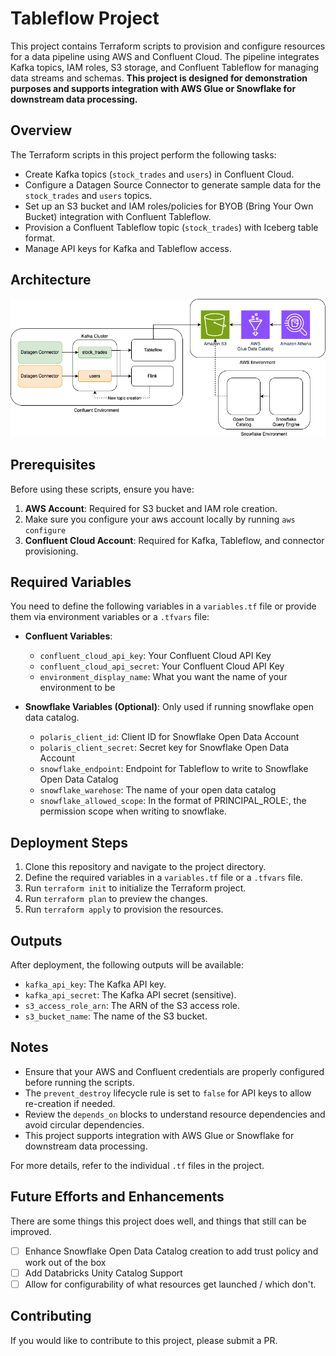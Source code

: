 # Tableflow Project

This project contains Terraform scripts to provision and configure resources for a data pipeline using AWS and Confluent Cloud. The pipeline integrates Kafka topics, IAM roles, S3 storage, and Confluent Tableflow for managing data streams and schemas. **This project is designed for demonstration purposes and supports integration with AWS Glue or Snowflake for downstream data processing.**

## Overview

The Terraform scripts in this project perform the following tasks:
- Create Kafka topics (`stock_trades` and `users`) in Confluent Cloud.
- Configure a Datagen Source Connector to generate sample data for the `stock_trades` and `users` topics.
- Set up an S3 bucket and IAM roles/policies for BYOB (Bring Your Own Bucket) integration with Confluent Tableflow.
- Provision a Confluent Tableflow topic (`stock_trades`) with Iceberg table format.
- Manage API keys for Kafka and Tableflow access.

## Architecture
![](tableflow-demo.drawio.png)

## Prerequisites

Before using these scripts, ensure you have:
1. **AWS Account**: Required for S3 bucket and IAM role creation.
2. Make sure you configure your aws account locally by running `aws configure`
3. **Confluent Cloud Account**: Required for Kafka, Tableflow, and connector provisioning.

## Required Variables

You need to define the following variables in a `variables.tf` file or provide them via environment variables or a `.tfvars` file:

- **Confluent Variables**:
  - `confluent_cloud_api_key`: Your Confluent Cloud API Key
  - `confluent_cloud_api_secret`: Your Confluent Cloud API Key
  - `environment_display_name`: What you want the name of your environment to be

- **Snowflake Variables (Optional)**:
Only used if running snowflake open data catalog.
  - `polaris_client_id`: Client ID for Snowflake Open Data Account
  - `polaris_client_secret`: Secret key for Snowflake Open Data Account
  - `snowflake_endpoint`: Endpoint for Tableflow to write to Snowflake Open Data Catalog
  - `snowflake_warehose`: The name of your open data catalog
  - `snowflake_allowed_scope`: In the format of PRINCIPAL_ROLE:<my-principal-role>, the permission scope when writing to snowflake.

## Deployment Steps

1. Clone this repository and navigate to the project directory.
2. Define the required variables in a `variables.tf` file or a `.tfvars` file.
3. Run `terraform init` to initialize the Terraform project.
4. Run `terraform plan` to preview the changes.
5. Run `terraform apply` to provision the resources.

## Outputs

After deployment, the following outputs will be available:
- `kafka_api_key`: The Kafka API key.
- `kafka_api_secret`: The Kafka API secret (sensitive).
- `s3_access_role_arn`: The ARN of the S3 access role.
- `s3_bucket_name`: The name of the S3 bucket.

## Notes

- Ensure that your AWS and Confluent credentials are properly configured before running the scripts.
- The `prevent_destroy` lifecycle rule is set to `false` for API keys to allow re-creation if needed.
- Review the `depends_on` blocks to understand resource dependencies and avoid circular dependencies.
- This project supports integration with AWS Glue or Snowflake for downstream data processing.

For more details, refer to the individual `.tf` files in the project.


## Future Efforts and Enhancements
There are some things this project does well, and things that still can be improved.
- [ ] Enhance Snowflake Open Data Catalog creation to add trust policy and work out of the box
- [ ] Add Databricks Unity Catalog Support
- [ ] Allow for configurability of what resources get launched / which don't.

## Contributing
If you would like to contribute to this project, please submit a PR.